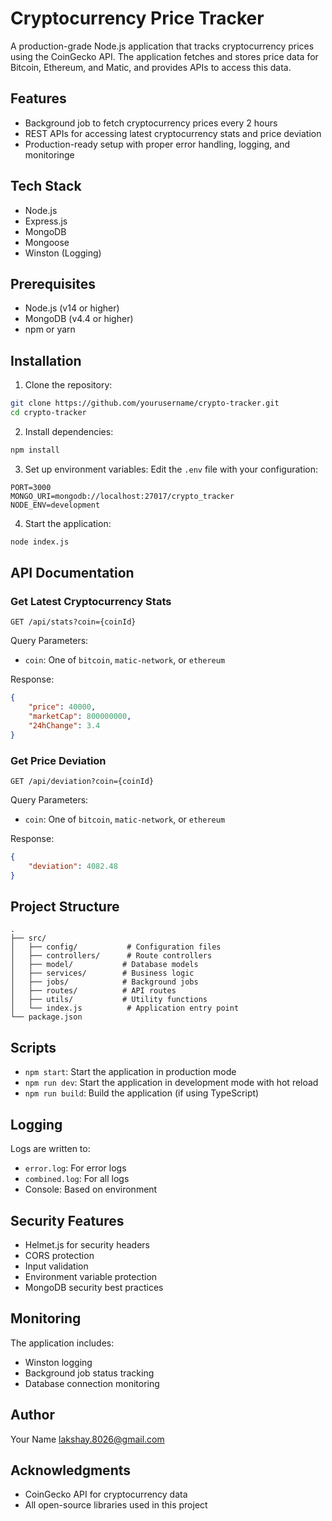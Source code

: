 # Cryptocurrency Price Tracker

A production-grade Node.js application that tracks cryptocurrency prices using the CoinGecko API. The application fetches and stores price data for Bitcoin, Ethereum, and Matic, and provides APIs to access this data.

## Features

- Background job to fetch cryptocurrency prices every 2 hours
- REST APIs for accessing latest cryptocurrency stats and price deviation
- Production-ready setup with proper error handling, logging, and monitoringe

## Tech Stack

- Node.js
- Express.js
- MongoDB
- Mongoose
- Winston (Logging)

## Prerequisites

- Node.js (v14 or higher)
- MongoDB (v4.4 or higher)
- npm or yarn

## Installation

1. Clone the repository:
```bash
git clone https://github.com/yourusername/crypto-tracker.git
cd crypto-tracker
```

2. Install dependencies:
```bash
npm install
```

3. Set up environment variables:
Edit the `.env` file with your configuration:
```
PORT=3000
MONGO_URI=mongodb://localhost:27017/crypto_tracker
NODE_ENV=development
```

4. Start the application:
```bash
node index.js

```

## API Documentation

### Get Latest Cryptocurrency Stats

```
GET /api/stats?coin={coinId}
```

Query Parameters:
- `coin`: One of `bitcoin`, `matic-network`, or `ethereum`

Response:
```json
{
    "price": 40000,
    "marketCap": 800000000,
    "24hChange": 3.4
}
```

### Get Price Deviation

```
GET /api/deviation?coin={coinId}
```

Query Parameters:
- `coin`: One of `bitcoin`, `matic-network`, or `ethereum`

Response:
```json
{
    "deviation": 4082.48
}
```

## Project Structure

```
.
├── src/
│   ├── config/           # Configuration files
│   ├── controllers/      # Route controllers
│   ├── model/           # Database models
│   ├── services/        # Business logic
│   ├── jobs/            # Background jobs
│   ├── routes/          # API routes
│   ├── utils/           # Utility functions
│   └── index.js          # Application entry point
└── package.json
```

## Scripts

- `npm start`: Start the application in production mode
- `npm run dev`: Start the application in development mode with hot reload
- `npm run build`: Build the application (if using TypeScript)


## Logging

Logs are written to:
- `error.log`: For error logs
- `combined.log`: For all logs
- Console: Based on environment


## Security Features

- Helmet.js for security headers
- CORS protection
- Input validation
- Environment variable protection
- MongoDB security best practices

## Monitoring

The application includes:
- Winston logging
- Background job status tracking
- Database connection monitoring

## Author

Your Name lakshay.8026@gmail.com

## Acknowledgments

- CoinGecko API for cryptocurrency data
- All open-source libraries used in this project
